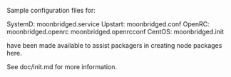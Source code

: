 Sample configuration files for:

SystemD: moonbridged.service
Upstart: moonbridged.conf
OpenRC:  moonbridged.openrc
         moonbridged.openrcconf
CentOS:  moonbridged.init

have been made available to assist packagers in creating node packages here.

See doc/init.md for more information.
